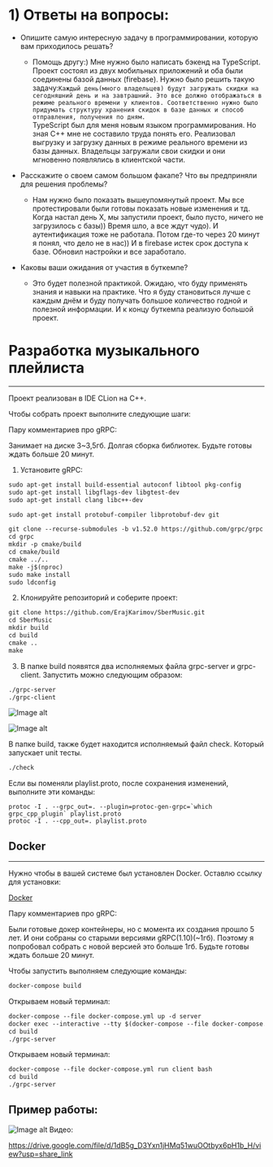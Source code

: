 # 1) Ответы на вопросы:
- Опишите самую интересную задачу в программировании, которую вам приходилось решать?
	-  Помощь другу:) Мне нужно было написать бэкенд на TypeScript. Проект состоял из  двух мобильных приложений и оба были соединены базой данных (firebase). Нужно  было решить такую задачу:```Каждый день(много владельцев) будут загружать скидки на сегодняшний день и на завтрашний. Это все должно отображаться в режиме реального времени у клиентов. Соответственно нужно было придумать структуру хранения скидок в базе данных и способ отправления, получения по дням.```   
	   TypeScript был для меня новым языком программирования. Но зная С++ мне не составило труда понять его. Реализовал  выгрузку и загрузку данных в режиме реального времени из базы данных. Владельцы загружали свои скидки и они мгновенно появлялись в клиентской части. 
							     
 - Расскажите о своем самом большом факапе? Что вы предприняли для решения проблемы?
	 - Нам нужно было показать вышеупомянутый проект. Мы все протестировали были готовы показать новые изменения и тд. Когда настал день X, мы запустили проект, было пусто, ничего не загрузилось с базы)) Время шло, а все ждут чудо). И аутентификация тоже не работала. Потом где-то через 20 минут я понял, что дело не в нас)) И в firebase истек срок доступа к базе. Обновил настройки и все заработало.
- Каковы ваши ожидания от участия в буткемпе?
	- Это будет полезной практикой. Ожидаю, что буду применять знания и навыки на практике. Что я буду становиться лучше с каждым днём и буду получать большое количество годной и полезной информации. И к концу буткемпа реализую большой проект.
# Разработка музыкального плейлиста
---
Проект реализован в IDE CLion на С++.

Чтобы собрать проект выполните следующие шаги:

Пару комментариев про gRPC:

Занимает на диске 3~3,5гб. Долгая сборка библиотек. Будьте готовы ждать больше 20 минут.

1. Установите gRPC:
````markdown
sudo apt-get install build-essential autoconf libtool pkg-config 
sudo apt-get install libgflags-dev libgtest-dev 
sudo apt-get install clang libc++-dev

sudo apt-get install protobuf-compiler libprotobuf-dev git

git clone --recurse-submodules -b v1.52.0 https://github.com/grpc/grpc
cd grpc
mkdir -p cmake/build
cd cmake/build
cmake ../..
make -j$(nproc)
sudo make install
sudo ldconfig
````

2. Клонируйте репозиторий и соберите проект:
````markdown  
git clone https://github.com/ErajKarimov/SberMusic.git
cd SberMusic
mkdir build
cd build
cmake ..
make
````

3. В папке build появятся два исполняемых файла grpc-server и grpc-client. 
Запустить можно следующим образом:
````markdown
./grpc-server
./grpc-client
````

![Image alt](https://github.com/ErajKarimov/SberMusic/blob/master/image/Pasted%20image%2020230228203937.png)

![Image alt](https://github.com/ErajKarimov/SberMusic/blob/master/image/Pasted%20image%2020230228204012.png)

В папке build, также будет находится исполняемый файл check. Который запускает unit тесты. 
````markdown
./check
````

Если вы поменяли playlist.proto, после сохранения изменений, выполните эти команды:
````
protoc -I . --grpc_out=. --plugin=protoc-gen-grpc=`which grpc_cpp_plugin` playlist.proto
protoc -I . --cpp_out=. playlist.proto
````

Docker
---
---

Нужно чтобы в вашей системе был установлен Docker. Оставлю ссылку для установки:

[Docker](https://docs.docker.com/engine/install/)

Пару комментариев про gRPC:

Были готовые докер контейнеры, но с момента их создания прошло 5 лет. И они собраны со старыми версиями gRPC(1.10)(~1гб). Поэтому я попробовал собрать с новой версией это больше 1гб. Будьте готовы ждать больше 20 минут.

Чтобы запустить выполняем следующие команды:
````markdown
docker-compose build
````

Открываем новый терминал:
````markdown
docker-compose --file docker-compose.yml up -d server 
docker exec --interactive --tty $(docker-compose --file docker-compose.yml ps -q server) bash 
cd build
./grpc-server
````
Открываем новый терминал:
````markdown
docker-compose --file docker-compose.yml run client bash
cd build
./grpc-server
````
## **Пример работы:**
![Image alt](https://github.com/ErajKarimov/SberMusic/blob/master/image/Pasted%20image%2020230228224649.png)
Видео:

https://drive.google.com/file/d/1dB5g_D3Yxn1jHMq51wuOOtbyx6pH1b_H/view?usp=share_link
